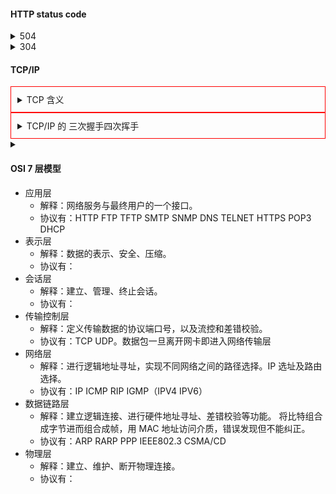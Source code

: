 <!-- ## 计算机网络 Computer Network  -->

#### HTTP status code

<details>
<summary>504</summary>
**Gateway Timeout**
网关/代理服务器未在时间内获得应有的响应。
</details>

<details>
<summary>304</summary>
<p>
123123
</p>
</details>

#### TCP/IP

<details style="border:1px solid red;padding:10px"><summary>TCP 含义</summary>
TCP
  Transmission Control Protocol 传输控制协议
  面向连接、可靠、基于字节流的单播协议
  在传输层的协议
高并发负载均衡  集群 -> 前置理论
io模型 内核给程序暴露API源自socket
分布式 微服务 服务网格 大数据 云计算
</details>

<details style="border:1px solid red;padding:10px"><summary>TCP/IP 的 三次握手四次挥手</summary>

- 过程？画出示意图？
  <img src="./images/三次握手四次挥手.png" width="80%">
- 状态，
  Closed, Listen, Establish
  SYN, SYN-SEND, SYN-RCVD
  ACK, seq, ack

- 为什么连接三次握手？
- 什么是半连接队列？
- 为什么客户端最后还要等待 2MSL？

</details>

<details><summary>  </summary>
<pre>
</pre>
</details>

#### OSI 7 层模型

- 应用层
  - 解释：网络服务与最终用户的一个接口。
  - 协议有：HTTP FTP TFTP SMTP SNMP DNS TELNET HTTPS POP3 DHCP
- 表示层
  - 解释：数据的表示、安全、压缩。
  - 协议有：
- 会话层
  - 解释：建立、管理、终止会话。
  - 协议有：
- 传输控制层
  - 解释：定义传输数据的协议端口号，以及流控和差错校验。
  - 协议有：TCP UDP。数据包一旦离开网卡即进入网络传输层
- 网络层
  - 解释：进行逻辑地址寻址，实现不同网络之间的路径选择。IP 选址及路由选择。
  - 协议有：IP ICMP RIP IGMP（IPV4 IPV6）
- 数据链路层
  - 解释：建立逻辑连接、进行硬件地址寻址、差错校验等功能。
    将比特组合成字节进而组合成帧，用 MAC 地址访问介质，错误发现但不能纠正。
  - 协议有：ARP RARP PPP IEEE802.3 CSMA/CD
- 物理层
  - 解释：建立、维护、断开物理连接。
  - 协议有：
